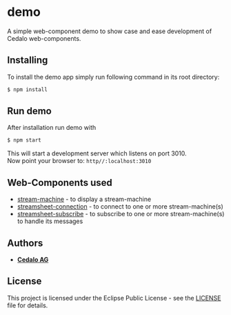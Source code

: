 # demo

A simple web-component demo to show case and ease development of Cedalo web-components.

## Installing
To install the demo app simply run following command in its root directory:
```bash
$ npm install
```

## Run demo
After installation run demo with
```bash
$ npm start
```
This will start a development server which listens on port 3010.  
Now point your browser to: `http//:localhost:3010`

## Web-Components used
* [stream-machine][streammachine] - to display a stream-machine
* [streamsheet-connection][streamsheetconnection] - to connect to one or more stream-machine(s)
* [streamsheet-subscribe][streamsheetconnection] - to subscribe to one or more stream-machine(s) to handle its messages


## Authors
* [**Cedalo AG**][cedalo]


## License
This project is licensed under the Eclipse Public License - see the [LICENSE][license] file for details.


[cedalo]: https://cedalo.com
[jest]: https://jestjs.io
[license]: ../../../LICENSE
[streammachine]: https://github.com/cedalo/streamsheets/packages/webcomponent/streammachine#readme
[streamsheetconnection]: https://github.com/cedalo/streamsheets/packages/webcomponent/streamsheet-connection#readme
